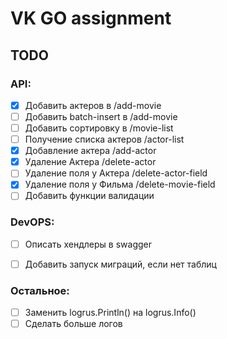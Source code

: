 # VK GO assignment

## TODO

### API:
- [X] Добавить актеров в /add-movie
- [ ] Добавить batch-insert в /add-movie
- [ ] Добавить сортировку в /movie-list
- [ ] Получение списка актеров /actor-list
- [X] Добавление актера /add-actor
- [X] Удаление Актера /delete-actor
- [ ] Удаление поля у Актера /delete-actor-field
- [X] Удаление поля у Фильма /delete-movie-field
- [ ] Добавить функции валидации 

### DevOPS:
- [ ] Описать хендлеры в swagger
- [ ] Добавить запуск миграций, если нет таблиц


### Остальное: 
- [ ] Заменить logrus.Println() на logrus.Info()
- [ ] Сделать больше логов